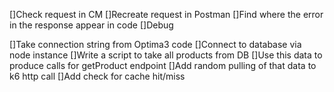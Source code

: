[]Check request in CM
[]Recreate request in Postman
[]Find where the error in the response appear in code
[]Debug

[]Take connection string from Optima3 code
[]Connect to database via node instance
[]Write a script to take all products from DB
[]Use this data to produce calls for getProduct endpoint
[]Add random pulling of that data to k6 http call
[]Add check for cache hit/miss
